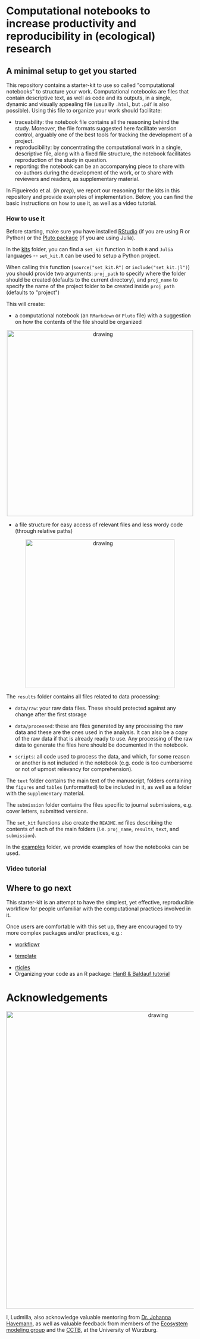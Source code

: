 # Computational notebooks to increase productivity and reproducibility in (ecological) research

## A minimal setup to get you started
This repository contains a starter-kit to use so called "computational notebooks" to structure your work.
Computational notebooks are files that contain descriptive text, as well as code and its outputs, in a single, dynamic and visually appealing file (usuallly `.html`, but `.pdf` is also possible).
Using this file to organize your work should facilitate:

- traceability: the notebook file contains all the reasoning behind the study. Moreover, the file formats suggested here facilitate version control, arguably one of the best tools for tracking the development of a project.
- reproducibility: by concentrating the computational work in a single, descriptive file, along with a fixed file structure, the notebook facilitates reproduction of the study in question. 
- reporting:  the notebook can be an accompanying piece to share with co-authors during the development of the work, or to share with reviewers and readers, as supplementary material.

In Figueiredo et al. (_in prep_), we report our reasoning for the kits in this repository and provide examples of implementation.
Below, you can find the basic instructions on how to use it, as well as a video tutorial.

### How to use it

Before starting, make sure you have installed [RStudio](https://www.rstudio.com/) (if you are using R or Python) or the [Pluto package](https://juliapackages.com/p/pluto) (if you are using Julia).

In the [kits](https://github.com/ludmillafigueiredo/computational_notebooks/tree/master/kits) 
folder, you can find a `set_kit` function in both `R` and `Julia` languages -- `set_kit.R` can be used to setup a Python project.

When calling this function (`source("set_kit.R")` or `include("set_kit.jl")`) you should provide two arguments: `proj_path` to specify where the folder should be created (defaults to the current directory), and `proj_name` to specify the name of the project folder to be created inside `proj_path` (defaults to "project")

This will create:

+ a computational notebook (an `RMarkdown` or `Pluto` file) with a suggestion on how the contents of the file should be organized

<p align="center">
<img src="https://raw.githubusercontent.com/ludmillafigueiredo/computational_notebooks/master/figures/workflow.png" alt="drawing" width="500"/>
</p>

+ a file structure for easy access of relevant files and less wordy code (through relative paths)

<p align="center">
<img src="https://raw.githubusercontent.com/ludmillafigueiredo/computational_notebooks/master/figures/file_structure.png" alt="drawing" width="400"/>
</p>

The `results` folder contains all files related to data processing: 

- `data/raw`: your raw data files. These should protected against any change after the first storage

- `data/processed`: these are files generated by any processing the raw data and these are the ones used in the analysis. It can also be a copy of the raw data if that is already ready to use. Any processing of the raw data to generate the files here should be documented in the notebook.

- `scripts`: all code used to process the data, and which, for some reason or another is not included in the notebook (e.g. code is too cumbersome or not of upmost relevancy for comprehension).

The `text` folder contains the main text of the manuscript, folders containing the `figures` and `tables` (unformatted) to be included in it, as well as a folder with the `supplementary` material.

The `submission` folder contains the files specific to journal submissions, e.g. cover letters, submitted versions.

The `set_kit` functions also create the `README.md` files describing the contents of each of the main folders (i.e. `proj_name`, `results`, `text`, and `submission`).
 
In the [examples](https://github.com/ludmillafigueiredo/computational_notebooks/tree/master/examples) folder, we provide examples of how the notebooks can be used.

### Video tutorial

## Where to go next
This starter-kit is an attempt to have the simplest, yet effective, reproducible 
workflow for people unfamiliar with the computational practices involved in it.

Once users are comfortable with this set up, they are encouraged to try more complex packages and/or practices, e.g.:

- [workflowr](https://jdblischak.github.io/workflowr/)
+ [template](https://github.com/Pakillo/template)
- [rticles](https://github.com/rstudio/rticles)
- Organizing your code as an R package: [Hanß & Baldauf tutorial](https://selinazitrone.github.io/YoMos2020/index.html) 

# Acknowledgements

<p align="center">
<img src="https://raw.githubusercontent.com/ludmillafigueiredo/computational_notebooks/master/figures/fw_sponsorship.png" alt="drawing" width="800"/>
</p>

I, Ludmilla, also acknowledge valuable mentoring from [Dr. Johanna Havemann](https://de.wikiversity.org/wiki/Wikiversity:Fellow-Programm_Freies_Wissen/MentorInnen/Johanna_Havemann), as well as valuable feedback from members of the [Ecosystem modeling group](https://www.biozentrum.uni-wuerzburg.de/cctb/research/ecosystem-modeling/) and the [CCTB](https://www.biozentrum.uni-wuerzburg.de/cctb/research/ecosystem-modeling/), at the University of Würzburg.
